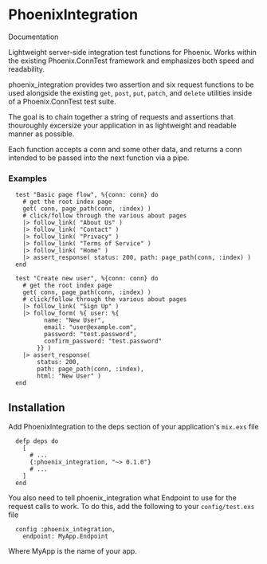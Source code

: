 # PhoenixIntegration

  Documentation

  Lightweight server-side integration test functions for Phoenix. Works within the existing
  Phoenix.ConnTest framework and emphasizes both speed and readability.

  phoenix_integration provides two assertion and six request functions to be used
  alongside the existing `get`, `post`, `put`, `patch`, and `delete` utilities
  inside of a Phoenix.ConnTest test suite.

  The goal is to chain together a string of requests and assertions that thouroughly
  excersize your application in as lightweight and readable manner as possible.

  Each function accepts a conn and some other data, and returns a conn intended to be
  passed into the next function via a pipe.

  ### Examples
      test "Basic page flow", %{conn: conn} do
        # get the root index page
        get( conn, page_path(conn, :index) )
        # click/follow through the various about pages
        |> follow_link( "About Us" )
        |> follow_link( "Contact" )
        |> follow_link( "Privacy" )
        |> follow_link( "Terms of Service" )
        |> follow_link( "Home" )
        |> assert_response( status: 200, path: page_path(conn, :index) )
      end

      test "Create new user", %{conn: conn} do
        # get the root index page
        get( conn, page_path(conn, :index) )
        # click/follow through the various about pages
        |> follow_link( "Sign Up" )
        |> follow_form( %{ user: %{
              name: "New User",
              email: "user@example.com",
              password: "test.password",
              confirm_password: "test.password"
            }} )
        |> assert_response(
            status: 200,
            path: page_path(conn, :index),
            html: "New User" )
      end

  ## Installation

  Add PhoenixIntegration to the deps section of your application's `mix.exs` file

      defp deps do
        [
          # ...
          {:phoenix_integration, "~> 0.1.0"}
          # ...
        ]
      end

  You also need to tell phoenix_integration what Endpoint to use for the request calls to work.
  To do this, add the following to your `config/test.exs` file

      config :phoenix_integration,
        endpoint: MyApp.Endpoint

  Where MyApp is the name of your app.

